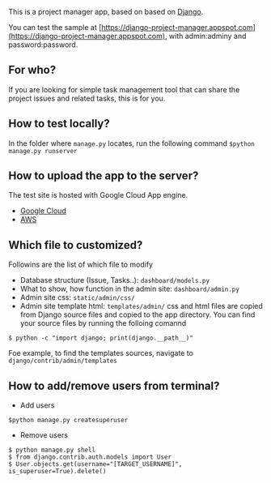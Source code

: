 This is a project manager app, based on  based on [Django](https://docs.djangoproject.com/en/2.2/).

You can test the sample at [https://django-project-manager.appspot.com](https://django-project-manager.appspot.com), with admin:adminy and password:password.

## For who?
If you are looking for simple task management tool that can share the project issues and related tasks, this is for you.

## How to test locally?
In the folder where `manage.py` locates, run the following command
`$python manage.py runserver`

## How to upload the app to the server?
The test site is hosted with Google Cloud App engine.
- [Google Cloud](https://cloud.google.com/python/django/appengine)
- [AWS](https://docs.aws.amazon.com/elasticbeanstalk/latest/dg/create-deploy-python-django.html)

## Which file to customized?
Followins are the list of which file to modify
- Database structure (Issue, Tasks..): `dashboard/models.py`
- What to show, how function in the admin site: `dashboard/admin.py`
- Admin site css: `static/admin/css/`
- Admin site template html: `templates/admin/`
css and html files are copied from Django source files and copied to the app directory. You can find your source files by running the folloing comannd
```
$ python -c "import django; print(django.__path__)"
```
Foe example, to find the templates sources, navigate to `django/contrib/admin/templates`

## How to add/remove users from terminal?
- Add users
```
$python manage.py createsuperuser
```
- Remove users
```
$ python manage.py shell
$ from django.contrib.auth.models import User
$ User.objects.get(username="[TARGET_USERNAME]", is_superuser=True).delete()
```


